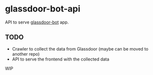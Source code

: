 # glassdoor-bot-api

API to serve [glassdoor-bot](https://github.com/squadmerosmortais/glassdoor-bot) app.

## TODO
- Crawler to collect the data from Glassdoor (maybe can be moved to another repo)
- API to serve the frontend with the collected data

WIP
